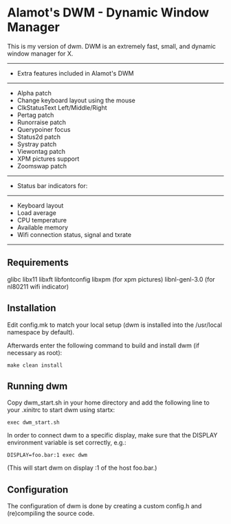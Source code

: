 Alamot's DWM - Dynamic Window Manager
======================================
This is my version of dwm. DWM is an extremely fast, small, and dynamic window manager for X.

***************************************************
* Extra features included in Alamot's DWM
***************************************************
* Alpha patch
* Change keyboard layout using the mouse
* ClkStatusText Left/Middle/Right 
* Pertag patch
* Runorraise patch
* Querypoiner focus
* Status2d patch
* Systray patch
* Viewontag patch
* XPM pictures support
* Zoomswap patch
*************************************************** 
* Status bar indicators for:
***************************************************
* Keyboard layout
* Load average
* CPU temperature
* Available memory
* Wifi connection status, signal and txrate
***************************************************

Requirements
------------
glibc
libx11
libxft
libfontconfig
libxpm         (for xpm pictures)
libnl-genl-3.0 (for nl80211 wifi indicator)

Installation
------------
Edit config.mk to match your local setup (dwm is installed into
the /usr/local namespace by default).

Afterwards enter the following command to build and install dwm (if
necessary as root):

    make clean install

Running dwm
-----------
Copy dwm_start.sh in your home directory and add the following line to
your .xinitrc to start dwm using startx:

    exec dwm_start.sh

In order to connect dwm to a specific display, make sure that
the DISPLAY environment variable is set correctly, e.g.:

    DISPLAY=foo.bar:1 exec dwm

(This will start dwm on display :1 of the host foo.bar.)

Configuration
-------------
The configuration of dwm is done by creating a custom config.h
and (re)compiling the source code.

